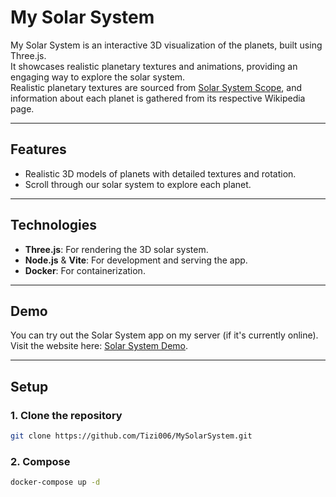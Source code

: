 # My Solar System

My Solar System is an interactive 3D visualization of the planets, built using Three.js.  
It showcases realistic planetary textures and animations, providing an engaging way to explore the solar system.  
Realistic planetary textures are sourced from [Solar System Scope](https://www.solarsystemscope.com/textures/), and information about each planet is gathered from its respective Wikipedia page.

---

## **Features**
- Realistic 3D models of planets with detailed textures and rotation.
- Scroll through our solar system to explore each planet.

---

## **Technologies**
- **Three.js**: For rendering the 3D solar system.
- **Node.js** & **Vite**: For development and serving the app.
- **Docker**: For containerization.

---

## **Demo**
You can try out the Solar System app on my server (if it's currently online). Visit the website here: [Solar System Demo](https://solarsystem.tizian-zimmermann.de).

---

## **Setup**

### 1. Clone the repository
```bash
git clone https://github.com/Tizi006/MySolarSystem.git
```
### 2. Compose
```bash
docker-compose up -d
```

